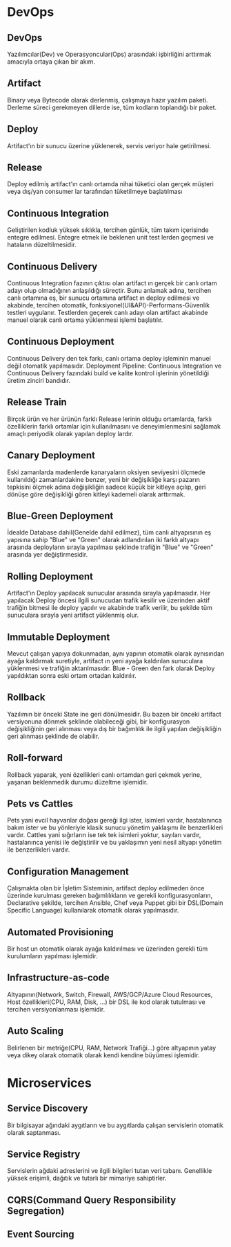 # DevOps
## DevOps
Yazılımcılar(Dev) ve Operasyoncular(Ops) arasındaki işbirliğini arttırmak amacıyla ortaya çıkan bir akım.
## Artifact
Binary veya Bytecode olarak derlenmiş, çalışmaya hazır yazılım paketi. Derleme süreci gerekmeyen dillerde ise, tüm kodların toplandığı bir paket.
## Deploy
Artifact'ın bir sunucu üzerine yüklenerek, servis veriyor hale getirilmesi.
## Release
Deploy edilmiş artifact'ın canlı ortamda nihai tüketici olan gerçek müşteri veya dış/yan consumer lar tarafından tüketilmeye başlatılması
## Continuous Integration
Geliştirilen kodluk yüksek sıklıkla, tercihen günlük, tüm takım içerisinde entegre edilmesi. Entegre etmek ile beklenen unit test lerden geçmesi ve hataların düzeltilmesidir.   
## Continuous Delivery
Continuous Integration fazının çıktısı olan artifact ın gerçek bir canlı ortam adayı olup olmadığının anlaşıldığı süreçtir. Bunu anlamak adına, tercihen canlı ortamına eş, bir sunucu ortamına artifact ın deploy edilmesi ve akabinde, tercihen otomatik, fonksiyonel(UI&API)-Performans-Güvenlik testleri uygulanır. Testlerden geçerek canlı adayı olan artifact akabinde manuel olarak canlı ortama yüklenmesi işlemi başlatılır. 
## Continuous Deployment
Continuous Delivery den tek farkı, canlı ortama deploy işleminin manuel değil otomatik yapılmasıdır.
Deployment Pipeline: Continuous Integration ve Continuous Delivery fazındaki build ve kalite kontrol işlerinin yönetildiği üretim zinciri bandıdır. 
## Release Train 
Birçok ürün ve her ürünün farklı Release lerinin olduğu ortamlarda, farklı özelliklerin farklı ortamlar için kullanılmasını ve deneyimlenmesini sağlamak amaçlı periyodik olarak yapılan deploy lardır.
## Canary Deployment
Eski zamanlarda madenlerde kanaryaların oksiyen seviyesini ölçmede kullanıldığı zamanlardakine benzer, yeni bir değişikliğe karşı pazarın tepkisini ölçmek adına değişikliğin sadece küçük bir kitleye açılıp, geri dönüşe göre değişikliği gören kitleyi kademeli olarak arttırmak.  
## Blue-Green Deployment
İdealde Database dahil(Genelde dahil edilmez), tüm canlı altyapısının eş yapısına sahip "Blue" ve "Green" olarak adlandırılan iki farklı altyapı arasında deployların sırayla yapılması şeklinde trafiğin "Blue" ve "Green" arasında yer değiştirmesidir. 
## Rolling Deployment
Artifact'ın Deploy yapılacak sunucular arasında sırayla yapılmasıdır. Her yapılacak Deploy öncesi ilgili sunucudan trafik kesilir ve üzerinden aktif trafiğin bitmesi ile deploy yapılır ve akabinde trafik verilir,  bu şekilde tüm sunuculara sırayla yeni artifact yüklenmiş olur.
## Immutable Deployment
Mevcut çalışan yapıya dokunmadan, aynı yapının otomatik olarak aynısından ayağa kaldırmak suretiyle, artifact ın yeni ayağa kaldırılan sunuculara yüklenmesi ve trafiğin aktarılmasıdır. Blue - Green den fark olarak Deploy yapıldıktan sonra eski ortam ortadan kaldırılır.

## Rollback
Yazılımın bir önceki State ine geri dönülmesidir. Bu bazen bir önceki artifact versiyonuna dönmek şeklinde olabileceği gibi, bir konfigurasyon değişikliğinin geri alınması veya dış bir bağımlılık ile ilgili yapılan değişikliğin geri alınması şeklinde de olabilir. 
## Roll-forward
Rollback yaparak, yeni özellikleri canlı ortamdan geri çekmek yerine, yaşanan beklenmedik durumu düzeltme işlemidir.

## Pets vs Cattles
Pets yani evcil hayvanlar doğası gereği ilgi ister, isimleri vardır, hastalanınca bakım ister ve bu yönleriyle klasik sunucu yönetim yaklaşımı ile benzerlikleri vardır. Cattles yani sığırların ise tek tek isimleri yoktur, sayıları vardır, hastalanınca yenisi ile değiştirilir ve bu yaklaşımın yeni nesil altyapı yönetim ile benzerlikleri vardır.   
## Configuration Management
Çalışmakta olan bir İşletim Sisteminin, artifact deploy edilmeden önce üzerinde kurulması gereken bağımlılıkların ve gerekli konfigurasyonların, Declarative şekilde, tercihen Ansible, Chef veya Puppet gibi bir DSL(Domain Specific Language) kullanılarak otomatik olarak yapılmasıdır.  
## Automated Provisioning
Bir host un otomatik olarak ayağa kaldırılması ve üzerinden gerekli tüm kurulumların yapılması işlemidir.
## Infrastructure-as-code
Altyapının(Network, Switch, Firewall, AWS/GCP/Azure Cloud Resources, Host özellikleri(CPU, RAM, Disk, ...) bir DSL ile kod olarak tutulması ve tercihen versiyonlanması işlemidir.

## Auto Scaling
Belirlenen bir metriğe(CPU, RAM, Network Trafiği...) göre altyapının yatay veya dikey olarak otomatik olarak kendi kendine büyümesi işlemidir.

# Microservices
## Service Discovery
Bir bilgisayar ağındaki aygıtların ve bu aygıtlarda çalışan servislerin otomatik olarak saptanması.
## Service Registry
Servislerin ağdaki adreslerini ve ilgili bilgileri tutan veri tabanı. Genellikle yüksek erişimli, dağıtık ve tutarlı bir mimariye sahiptirler.
## CQRS(Command Query Responsibility Segregation)
## Event Sourcing

